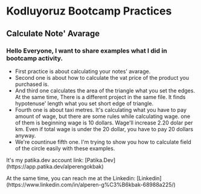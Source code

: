 # Kodluyoruz Bootcamp Practices

## Calculate Note' Avarage

### Hello Everyone, I want to share examples what I did in bootcamp activity.

- First practice is about calculating your notes' avarage.
- Second one is about how to calculate the vat price of the product you purchased is.
- And third one calculates the area of the triangle what you set the edges. At the same time, There is a different project in the same file. It finds hypotenuse' length what you set short edge of triangle.
- Fourth one is about taxi metres. It's calculating what you have to pay amount of wage, but there are some rules while calculating wage. one of them is beginning wage is 10 dollars. Wage'll increase 2.20 dolar per km. Even if total wage is under the 20 dollar, you have to pay 20 dollars anyway.
- We're countinue fifth one. I'm trying to show you how to calculate field of the circle easily with these examples. 

<p>It's my patika.dev account link: [Patika.Dev](https://app.patika.dev/alperengokbak)<p>
<p>At the same time, you can reach me at the Linkedin: [Linkedin](https://www.linkedin.com/in/alperen-g%C3%B6kbak-68988a225/) <p>
